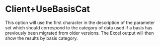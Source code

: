 # Client+UseBasisCat

This option will use the first character in the description of the
parameter set which should correspond to the category of data used if a
basis has previously been migrated from older versions. The Excel output
will then show the results by basis category.
